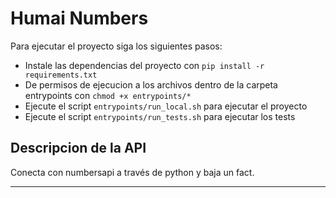 # Humai Numbers

Para ejecutar el proyecto siga los siguientes pasos:

- Instale las dependencias del proyecto con `pip install -r requirements.txt`
- De permisos de ejecucion a los archivos dentro de la carpeta entrypoints con `chmod +x entrypoints/*`
- Ejecute el script `entrypoints/run_local.sh` para ejecutar el proyecto
- Ejecute el script `entrypoints/run_tests.sh` para ejecutar los tests

## Descripcion de la API

Conecta con numbersapi a través de python y baja un fact.

---



